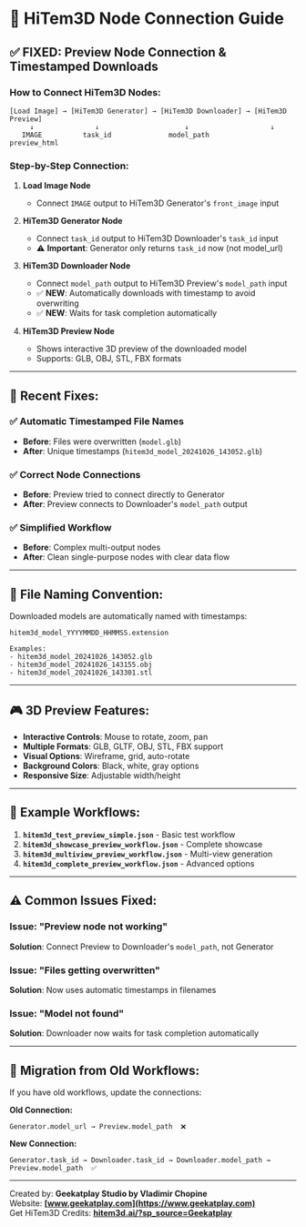 # 🎯 HiTem3D Node Connection Guide

## ✅ **FIXED: Preview Node Connection & Timestamped Downloads**

### **How to Connect HiTem3D Nodes:**

```
[Load Image] → [HiTem3D Generator] → [HiTem3D Downloader] → [HiTem3D Preview]
     ↓               ↓                     ↓                    ↓
   IMAGE          task_id              model_path           preview_html
```

### **Step-by-Step Connection:**

1. **Load Image Node** 
   - Connect `IMAGE` output to HiTem3D Generator's `front_image` input

2. **HiTem3D Generator Node**
   - Connect `task_id` output to HiTem3D Downloader's `task_id` input
   - ⚠️ **Important**: Generator only returns `task_id` now (not model_url)

3. **HiTem3D Downloader Node**
   - Connect `model_path` output to HiTem3D Preview's `model_path` input
   - ✅ **NEW**: Automatically downloads with timestamp to avoid overwriting
   - ✅ **NEW**: Waits for task completion automatically

4. **HiTem3D Preview Node**
   - Shows interactive 3D preview of the downloaded model
   - Supports: GLB, OBJ, STL, FBX formats

---

## 🔧 **Recent Fixes:**

### **✅ Automatic Timestamped File Names**
- **Before**: Files were overwritten (`model.glb`)
- **After**: Unique timestamps (`hitem3d_model_20241026_143052.glb`)

### **✅ Correct Node Connections**
- **Before**: Preview tried to connect directly to Generator
- **After**: Preview connects to Downloader's `model_path` output

### **✅ Simplified Workflow**
- **Before**: Complex multi-output nodes
- **After**: Clean single-purpose nodes with clear data flow

---

## 📁 **File Naming Convention:**

Downloaded models are automatically named with timestamps:
```
hitem3d_model_YYYYMMDD_HHMMSS.extension

Examples:
- hitem3d_model_20241026_143052.glb
- hitem3d_model_20241026_143155.obj
- hitem3d_model_20241026_143301.stl
```

---

## 🎮 **3D Preview Features:**

- **Interactive Controls**: Mouse to rotate, zoom, pan
- **Multiple Formats**: GLB, GLTF, OBJ, STL, FBX support
- **Visual Options**: Wireframe, grid, auto-rotate
- **Background Colors**: Black, white, gray options
- **Responsive Size**: Adjustable width/height

---

## 🚀 **Example Workflows:**

1. **`hitem3d_test_preview_simple.json`** - Basic test workflow
2. **`hitem3d_showcase_preview_workflow.json`** - Complete showcase
3. **`hitem3d_multiview_preview_workflow.json`** - Multi-view generation
4. **`hitem3d_complete_preview_workflow.json`** - Advanced options

---

## ⚠️ **Common Issues Fixed:**

### **Issue**: "Preview node not working"
**Solution**: Connect Preview to Downloader's `model_path`, not Generator

### **Issue**: "Files getting overwritten"
**Solution**: Now uses automatic timestamps in filenames

### **Issue**: "Model not found"
**Solution**: Downloader now waits for task completion automatically

---

## 📝 **Migration from Old Workflows:**

If you have old workflows, update the connections:

**Old Connection:**
```
Generator.model_url → Preview.model_path  ❌
```

**New Connection:**
```
Generator.task_id → Downloader.task_id → Downloader.model_path → Preview.model_path  ✅
```

---

Created by: **Geekatplay Studio by Vladimir Chopine**  
Website: **[www.geekatplay.com](https://www.geekatplay.com)**  
Get HiTem3D Credits: **[hitem3d.ai/?sp_source=Geekatplay](https://hitem3d.ai/?sp_source=Geekatplay)**